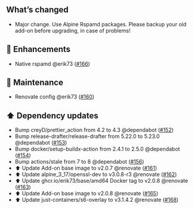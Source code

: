 ## What’s changed

- Major change. Use Alpine Rspamd packages. Please backup your old add-on before upgrading, in case of problems!

## 🚀 Enhancements

- Native rspamd @erik73 ([#166](https://github.com/erik73/addon-mailfilter/pull/166))

## 🧰 Maintenance

- Renovate config @erik73 ([#160](https://github.com/erik73/addon-mailfilter/pull/160))

## ⬆️ Dependency updates

- Bump creyD/prettier_action from 4.2 to 4.3 @dependabot ([#152](https://github.com/erik73/addon-mailfilter/pull/152))
- Bump release-drafter/release-drafter from 5.22.0 to 5.23.0 @dependabot ([#153](https://github.com/erik73/addon-mailfilter/pull/153))
- Bump docker/setup-buildx-action from 2.4.1 to 2.5.0 @dependabot ([#154](https://github.com/erik73/addon-mailfilter/pull/154))
- Bump actions/stale from 7 to 8 @dependabot ([#156](https://github.com/erik73/addon-mailfilter/pull/156))
- ⬆️ Update Add-on base image to v2.0.7 @renovate ([#161](https://github.com/erik73/addon-mailfilter/pull/161))
- ⬆️ Update alpine_3_17/openssl-dev to v3.0.8-r3 @renovate ([#162](https://github.com/erik73/addon-mailfilter/pull/162))
- ⬆️ Update ghcr.io/erik73/base/amd64 Docker tag to v2.0.8 @renovate ([#163](https://github.com/erik73/addon-mailfilter/pull/163))
- ⬆️ Update Add-on base image to v2.0.8 @renovate ([#165](https://github.com/erik73/addon-mailfilter/pull/165))
- ⬆️ Update just-containers/s6-overlay to v3.1.4.2 @renovate ([#168](https://github.com/erik73/addon-mailfilter/pull/168))
